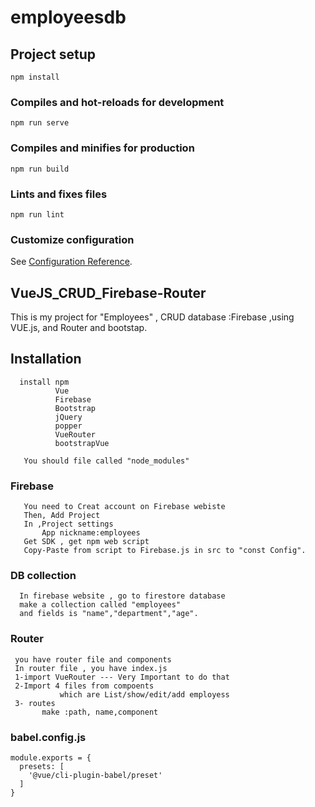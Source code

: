 # employeesdb

## Project setup
```
npm install
```

### Compiles and hot-reloads for development
```
npm run serve
```

### Compiles and minifies for production
```
npm run build
```

### Lints and fixes files
```
npm run lint
```

### Customize configuration
See [Configuration Reference](https://cli.vuejs.org/config/).



## VueJS_CRUD_Firebase-Router
This is my project for "Employees" , CRUD database :Firebase ,using VUE.js, and Router and bootstap.



## Installation      
      install npm
              Vue
              Firebase
              Bootstrap
              jQuery
              popper              
              VueRouter
              bootstrapVue 
       
       You should file called "node_modules"
       
       
### Firebase 
       You need to Creat account on Firebase webiste
       Then, Add Project
       In ,Project settings 
           App nickname:employees
       Get SDK , get npm web script 
       Copy-Paste from script to Firebase.js in src to "const Config".
       
###  DB collection
      In firebase website , go to firestore database
      make a collection called "employees"
      and fields is "name","department","age".

### Router
     you have router file and components
     In router file , you have index.js
     1-import VueRouter --- Very Important to do that
     2-Import 4 files from compoents 
               which are List/show/edit/add employess
     3- routes 
           make :path, name,component
           
           
### babel.config.js
```
module.exports = {
  presets: [
    '@vue/cli-plugin-babel/preset'
  ]
}
```







